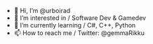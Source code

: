 - 👋 Hi, I’m @urboirad
- 👀 I’m interested in / Software Dev & Gamedev
- 🌱 I’m currently learning / C#, C++, Python
- 📫 How to reach me / Twitter: @gemmaRikku

<!---
urboirad/urboirad is a ✨ special ✨ repository because its `README.md` (this file) appears on your GitHub profile.
You can click the Preview link to take a look at your changes.
--->

